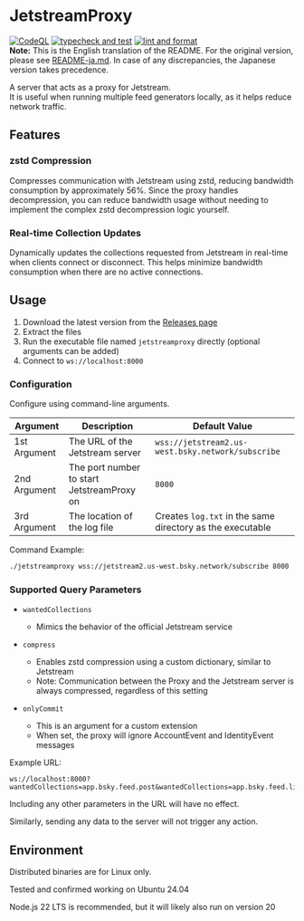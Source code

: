 # JetstreamProxy
[![CodeQL](https://github.com/tomo-x7/JetstreamProxy/actions/workflows/codeql.yml/badge.svg)](https://github.com/tomo-x7/JetstreamProxy/actions/workflows/codeql.yml)
[![typecheck and test](https://github.com/tomo-x7/JetstreamProxy/actions/workflows/test.yml/badge.svg)](https://github.com/tomo-x7/JetstreamProxy/actions/workflows/test.yml)
[![lint and format](https://github.com/tomo-x7/JetstreamProxy/actions/workflows/biome.yml/badge.svg)](https://github.com/tomo-x7/JetstreamProxy/actions/workflows/biome.yml)  
**Note:** This is the English translation of the README. For the original version, please see [README-ja.md](README-ja.md). In case of any discrepancies, the Japanese version takes precedence.  

A server that acts as a proxy for Jetstream.  
It is useful when running multiple feed generators locally, as it helps reduce network traffic.

## Features

### zstd Compression
Compresses communication with Jetstream using zstd, reducing bandwidth consumption by approximately 56%. Since the proxy handles decompression, you can reduce bandwidth usage without needing to implement the complex zstd decompression logic yourself.

### Real-time Collection Updates
Dynamically updates the collections requested from Jetstream in real-time when clients connect or disconnect. This helps minimize bandwidth consumption when there are no active connections.

## Usage

1. Download the latest version from the [Releases page](https://github.com/tomo-x7/Jetstreamproxy/releases)
2. Extract the files
3. Run the executable file named `jetstreamproxy` directly (optional arguments can be added)
4. Connect to `ws://localhost:8000`

### Configuration
Configure using command-line arguments.

| Argument | Description | Default Value |
|-|-|-|
| 1st Argument | The URL of the Jetstream server | `wss://jetstream2.us-west.bsky.network/subscribe` |
| 2nd Argument | The port number to start JetstreamProxy on | `8000` |  
| 3rd Argument | The location of the log file | Creates `log.txt` in the same directory as the executable |  

Command Example:
```sh
./jetstreamproxy wss://jetstream2.us-west.bsky.network/subscribe 8000 ./log.txt
```

### Supported Query Parameters
- `wantedCollections`
    - Mimics the behavior of the official Jetstream service

- `compress`
    - Enables zstd compression using a custom dictionary, similar to Jetstream
    - Note: Communication between the Proxy and the Jetstream server is always compressed, regardless of this setting

- `onlyCommit`
    - This is an argument for a custom extension
    - When set, the proxy will ignore AccountEvent and IdentityEvent messages
 
Example URL:
```URL
ws://localhost:8000?wantedCollections=app.bsky.feed.post&wantedCollections=app.bsky.feed.like&onlyCommit
```
Including any other parameters in the URL will have no effect.

Similarly, sending any data to the server will not trigger any action.

## Environment
Distributed binaries are for Linux only.

Tested and confirmed working on Ubuntu 24.04

Node.js 22 LTS is recommended, but it will likely also run on version 20
